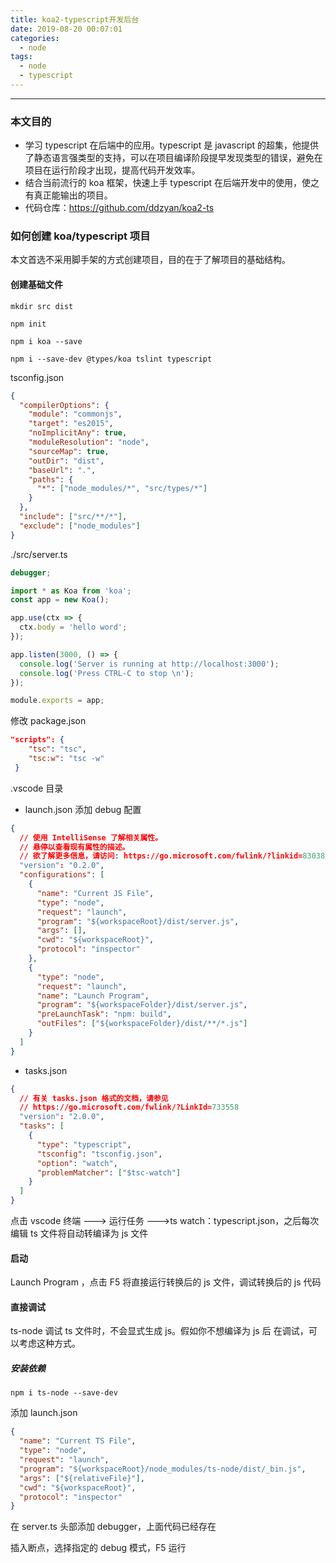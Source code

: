 ```yaml
---
title: koa2-typescript开发后台
date: 2019-08-20 00:07:01
categories:
  - node
tags:
  - node
  - typescript
---
```


---

### 本文目的

- 学习 typescript 在后端中的应用。typescript 是 javascript 的超集，他提供了静态语言强类型的支持，可以在项目编译阶段提早发现类型的错误，避免在项目在运行阶段才出现，提高代码开发效率。
- 结合当前流行的 koa 框架，快速上手 typescript 在后端开发中的使用，使之有真正能输出的项目。
- 代码仓库：https://github.com/ddzyan/koa2-ts

### 如何创建 koa/typescript 项目

本文首选不采用脚手架的方式创建项目，目的在于了解项目的基础结构。

#### 创建基础文件

```shell
mkdir src dist

npm init

npm i koa --save

npm i --save-dev @types/koa tslint typescript
```

<!--more-->

tsconfig.json

```json
{
  "compilerOptions": {
    "module": "commonjs",
    "target": "es2015",
    "noImplicitAny": true,
    "moduleResolution": "node",
    "sourceMap": true,
    "outDir": "dist",
    "baseUrl": ".",
    "paths": {
      "*": ["node_modules/*", "src/types/*"]
    }
  },
  "include": ["src/**/*"],
  "exclude": ["node_modules"]
}
```

./src/server.ts

```ts
debugger;

import * as Koa from 'koa';
const app = new Koa();

app.use(ctx => {
  ctx.body = 'hello word';
});

app.listen(3000, () => {
  console.log('Server is running at http://localhost:3000');
  console.log('Press CTRL-C to stop \n');
});

module.exports = app;
```

修改 package.json

```json
"scripts": {
    "tsc": "tsc",
    "tsc:w": "tsc -w"
 }
```

.vscode 目录

- launch.json 添加 debug 配置

```json
{
  // 使用 IntelliSense 了解相关属性。
  // 悬停以查看现有属性的描述。
  // 欲了解更多信息，请访问: https://go.microsoft.com/fwlink/?linkid=830387
  "version": "0.2.0",
  "configurations": [
    {
      "name": "Current JS File",
      "type": "node",
      "request": "launch",
      "program": "${workspaceRoot}/dist/server.js",
      "args": [],
      "cwd": "${workspaceRoot}",
      "protocol": "inspector"
    },
    {
      "type": "node",
      "request": "launch",
      "name": "Launch Program",
      "program": "${workspaceFolder}/dist/server.js",
      "preLaunchTask": "npm: build",
      "outFiles": ["${workspaceFolder}/dist/**/*.js"]
    }
  ]
}
```

- tasks.json

```json
{
  // 有关 tasks.json 格式的文档，请参见
  // https://go.microsoft.com/fwlink/?LinkId=733558
  "version": "2.0.0",
  "tasks": [
    {
      "type": "typescript",
      "tsconfig": "tsconfig.json",
      "option": "watch",
      "problemMatcher": ["$tsc-watch"]
    }
  ]
}
```

点击 vscode 终端 ---> 运行任务 --->ts watch：typescript.json，之后每次编辑 ts 文件将自动转编译为 js 文件

#### 启动

Launch Program ，点击 F5 将直接运行转换后的 js 文件，调试转换后的 js 代码

#### 直接调试

ts-node 调试 ts 文件时，不会显式生成 js。假如你不想编译为 js 后 在调试，可以考虑这种方式。

##### 安装依赖

```shell
npm i ts-node --save-dev
```

添加 launch.json

```json
{
  "name": "Current TS File",
  "type": "node",
  "request": "launch",
  "program": "${workspaceRoot}/node_modules/ts-node/dist/_bin.js",
  "args": ["${relativeFile}"],
  "cwd": "${workspaceRoot}",
  "protocol": "inspector"
}
```

在 server.ts 头部添加 debugger，上面代码已经存在

插入断点，选择指定的 debug 模式，F5 运行

